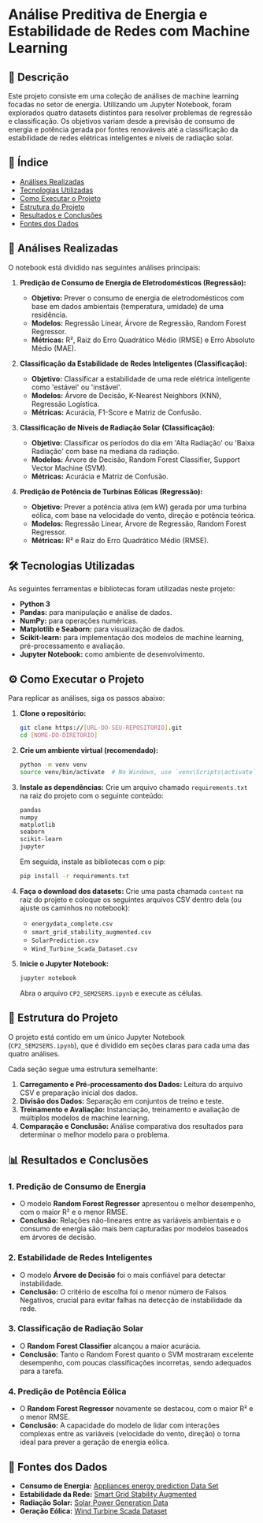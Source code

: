 # Análise Preditiva de Energia e Estabilidade de Redes com Machine Learning

## 📝 Descrição

Este projeto consiste em uma coleção de análises de machine learning focadas no setor de energia. Utilizando um Jupyter Notebook, foram explorados quatro datasets distintos para resolver problemas de regressão e classificação. Os objetivos variam desde a previsão de consumo de energia e potência gerada por fontes renováveis até a classificação da estabilidade de redes elétricas inteligentes e níveis de radiação solar.

## 📖 Índice

- [Análises Realizadas](#-análises-realizadas)
- [Tecnologias Utilizadas](#️-tecnologias-utilizadas)
- [Como Executar o Projeto](#-como-executar-o-projeto)
- [Estrutura do Projeto](#-estrutura-do-projeto)
- [Resultados e Conclusões](#-resultados-e-conclusões)
- [Fontes dos Dados](#-fontes-dos-dados)

## 🚀 Análises Realizadas

O notebook está dividido nas seguintes análises principais:

1.  **Predição de Consumo de Energia de Eletrodomésticos (Regressão):**
    -   **Objetivo:** Prever o consumo de energia de eletrodomésticos com base em dados ambientais (temperatura, umidade) de uma residência.
    -   **Modelos:** Regressão Linear, Árvore de Regressão, Random Forest Regressor.
    -   **Métricas:** R², Raiz do Erro Quadrático Médio (RMSE) e Erro Absoluto Médio (MAE).

2.  **Classificação da Estabilidade de Redes Inteligentes (Classificação):**
    -   **Objetivo:** Classificar a estabilidade de uma rede elétrica inteligente como 'estável' ou 'instável'.
    -   **Modelos:** Árvore de Decisão, K-Nearest Neighbors (KNN), Regressão Logística.
    -   **Métricas:** Acurácia, F1-Score e Matriz de Confusão.

3.  **Classificação de Níveis de Radiação Solar (Classificação):**
    -   **Objetivo:** Classificar os períodos do dia em 'Alta Radiação' ou 'Baixa Radiação' com base na mediana da radiação.
    -   **Modelos:** Árvore de Decisão, Random Forest Classifier, Support Vector Machine (SVM).
    -   **Métricas:** Acurácia e Matriz de Confusão.

4.  **Predição de Potência de Turbinas Eólicas (Regressão):**
    -   **Objetivo:** Prever a potência ativa (em kW) gerada por uma turbina eólica, com base na velocidade do vento, direção e potência teórica.
    -   **Modelos:** Regressão Linear, Árvore de Regressão, Random Forest Regressor.
    -   **Métricas:** R² e Raiz do Erro Quadrático Médio (RMSE).

## 🛠️ Tecnologias Utilizadas

As seguintes ferramentas e bibliotecas foram utilizadas neste projeto:

-   **Python 3**
-   **Pandas:** para manipulação e análise de dados.
-   **NumPy:** para operações numéricas.
-   **Matplotlib e Seaborn:** para visualização de dados.
-   **Scikit-learn:** para implementação dos modelos de machine learning, pré-processamento e avaliação.
-   **Jupyter Notebook:** como ambiente de desenvolvimento.

## ⚙️ Como Executar o Projeto

Para replicar as análises, siga os passos abaixo:

1.  **Clone o repositório:**
    ```bash
    git clone https://[URL-DO-SEU-REPOSITORIO].git
    cd [NOME-DO-DIRETORIO]
    ```

2.  **Crie um ambiente virtual (recomendado):**
    ```bash
    python -m venv venv
    source venv/bin/activate  # No Windows, use `venv\Scripts\activate`
    ```

3.  **Instale as dependências:**
    Crie um arquivo chamado `requirements.txt` na raiz do projeto com o seguinte conteúdo:
    ```txt
    pandas
    numpy
    matplotlib
    seaborn
    scikit-learn
    jupyter
    ```
    Em seguida, instale as bibliotecas com o pip:
    ```bash
    pip install -r requirements.txt
    ```

4.  **Faça o download dos datasets:**
    Crie uma pasta chamada `content` na raiz do projeto e coloque os seguintes arquivos CSV dentro dela (ou ajuste os caminhos no notebook):
    -   `energydata_complete.csv`
    -   `smart_grid_stability_augmented.csv`
    -   `SolarPrediction.csv`
    -   `Wind_Turbine_Scada_Dataset.csv`

5.  **Inicie o Jupyter Notebook:**
    ```bash
    jupyter notebook
    ```
    Abra o arquivo `CP2_SEM2SERS.ipynb` e execute as células.

## 📂 Estrutura do Projeto

O projeto está contido em um único Jupyter Notebook (`CP2_SEM2SERS.ipynb`), que é dividido em seções claras para cada uma das quatro análises.

Cada seção segue uma estrutura semelhante:
1.  **Carregamento e Pré-processamento dos Dados:** Leitura do arquivo CSV e preparação inicial dos dados.
2.  **Divisão dos Dados:** Separação em conjuntos de treino e teste.
3.  **Treinamento e Avaliação:** Instanciação, treinamento e avaliação de múltiplos modelos de machine learning.
4.  **Comparação e Conclusão:** Análise comparativa dos resultados para determinar o melhor modelo para o problema.

## 📊 Resultados e Conclusões

### 1. Predição de Consumo de Energia
-   O modelo **Random Forest Regressor** apresentou o melhor desempenho, com o maior R² e o menor RMSE.
-   **Conclusão:** Relações não-lineares entre as variáveis ambientais e o consumo de energia são mais bem capturadas por modelos baseados em árvores de decisão.

### 2. Estabilidade de Redes Inteligentes
-   O modelo **Árvore de Decisão** foi o mais confiável para detectar instabilidade.
-   **Conclusão:** O critério de escolha foi o menor número de Falsos Negativos, crucial para evitar falhas na detecção de instabilidade da rede.

### 3. Classificação de Radiação Solar
-   O **Random Forest Classifier** alcançou a maior acurácia.
-   **Conclusão:** Tanto o Random Forest quanto o SVM mostraram excelente desempenho, com poucas classificações incorretas, sendo adequados para a tarefa.

### 4. Predição de Potência Eólica
-   O **Random Forest Regressor** novamente se destacou, com o maior R² e o menor RMSE.
-   **Conclusão:** A capacidade do modelo de lidar com interações complexas entre as variáveis (velocidade do vento, direção) o torna ideal para prever a geração de energia eólica.

## 💾 Fontes dos Dados

-   **Consumo de Energia:** [Appliances energy prediction Data Set](https://archive.ics.uci.edu/ml/datasets/Appliances+energy+prediction)
-   **Estabilidade da Rede:** [Smart Grid Stability Augmented](https://www.kaggle.com/datasets/deepcontractor/smart-grid-stability-augmented)
-   **Radiação Solar:** [Solar Power Generation Data](https://www.kaggle.com/datasets/dronio/Solar-Power-generation-data)
-   **Geração Eólica:** [Wind Turbine Scada Dataset](https://www.kaggle.com/datasets/berkerisen/wind-turbine-scada-dataset)
